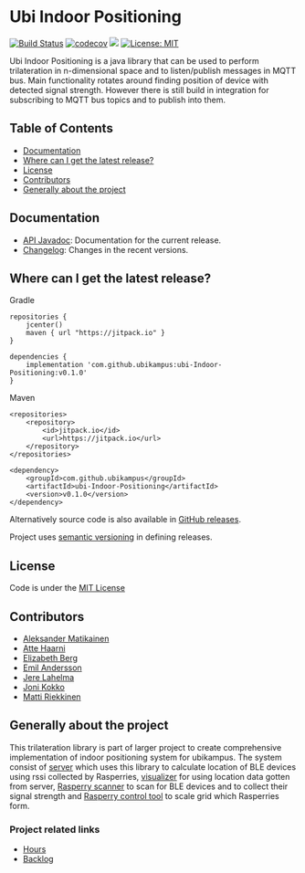 # Ubi Indoor Positioning

[![Build Status](https://travis-ci.org/ubikampus/ubi-Indoor-Positioning.svg?branch=master)](https://travis-ci.org/ubikampus/ubi-Indoor-Positioning)
[![codecov](https://codecov.io/gh/ubikampus/ubi-Indoor-Positioning/branch/master/graph/badge.svg)](https://codecov.io/gh/ubikampus/ubi-Indoor-Positioning)
[![](https://jitpack.io/v/ubikampus/ubi-Indoor-Positioning.svg)](https://jitpack.io/#ubikampus/ubi-Indoor-Positioning)
[![License: MIT](https://img.shields.io/badge/License-MIT-green.svg)](https://opensource.org/licenses/MIT)

Ubi Indoor Positioning is a java library that can be used to perform trilateration in n-dimensional space and to listen/publish messages in MQTT bus. Main functionality rotates around finding position of device with detected signal strength. However there is still build in integration for subscribing to MQTT bus topics and to publish into them.

## Table of Contents <a name="table-of-contents"/>

*  [Documentation](#documentation)
*  [Where can I get the latest release?](#where-can-i-get-the-latest-release)
*  [License](#license)
*  [Contributors](#contributors)
*  [Generally about the project](#generally-about-the-project)

## Documentation

<!-- replace javadoc link with this when next release out: https://javadoc.jitpack.io/com/github/ubikampus/ubi-Indoor-Positioning/latest/javadoc/ -->
* [API Javadoc](https://javadoc.jitpack.io/com/github/ubikampus/ubi-Indoor-Positioning/feature~README-1767b69a64-1/javadoc/): Documentation for the current release.
* [Changelog](https://github.com/ubikampus/ubi-Indoor-Positioning/blob/master/CHANGELOG.md): Changes in the recent versions.

## Where can I get the latest release?

Gradle

```
repositories {
    jcenter()
    maven { url "https://jitpack.io" }
}

dependencies {
    implementation 'com.github.ubikampus:ubi-Indoor-Positioning:v0.1.0'
}
```

Maven

```
<repositories>
	<repository>
	    <id>jitpack.io</id>
	    <url>https://jitpack.io</url>
    </repository>
</repositories>
	
<dependency>
    <groupId>com.github.ubikampus</groupId>
    <artifactId>ubi-Indoor-Positioning</artifactId>
    <version>v0.1.0</version>
</dependency>
```

Alternatively source code is also available in [GitHub releases](https://github.com/ubikampus/ubi-Indoor-Positioning/releases).

Project uses [semantic versioning](https://semver.org/) in defining releases.

## License

Code is under the [MIT License](https://github.com/ubikampus/ubi-Indoor-Positioning/blob/master/LICENSE)

## Contributors

* [Aleksander Matikainen](https://github.com/alemati)
* [Atte Haarni](https://github.com/Ajhaa)
* [Elizabeth Berg](https://github.com/reykjaviks)
* [Emil Andersson](https://github.com/andeem)
* [Jere Lahelma](https://github.com/je-l)
* [Joni Kokko](https://github.com/Jhoneagle)
* [Matti Riekkinen](https://github.com/mriekkin)

## Generally about the project

This trilateration library is part of larger project to create comprehensive implementation of indoor positioning system for ubikampus. 
The system consist of [server](https://github.com/ubikampus/server_program) which uses this library to calculate location of BLE devices using rssi collected by Rasperries, 
[visualizer](https://github.com/ubikampus/bluetooth-dev-visualizer) for using location data gotten from server, 
[Rasperry scanner](https://github.com/ubikampus/bluetooth-raspberry-scanner) to scan for BLE devices and to collect their signal strength and 
[Rasperry control tool](https://github.com/ubikampus/raspberry-config-cli) to scale grid which Rasperries form.

### Project related links

* [Hours](https://docs.google.com/spreadsheets/d/1pgeD1oTm5cBeNS73Hs8ie4iGBln6UkSQHe_rVjXCOTo/edit?usp=sharing)
* [Backlog](https://docs.google.com/spreadsheets/d/1dOJzTgOaNfIl2t6UdaIPswVt-OaKmjpm_03oe0t5R6o/edit?usp=sharing)


